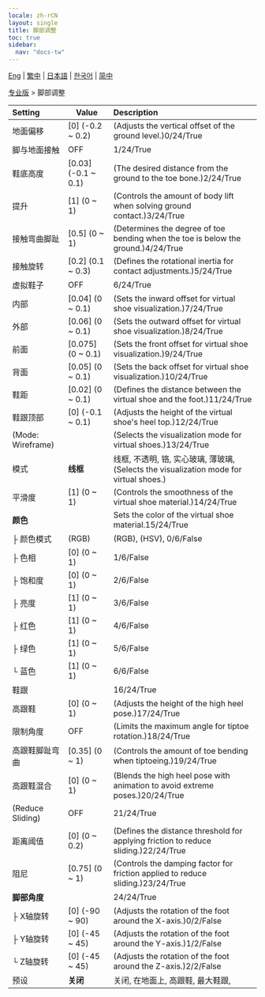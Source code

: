 ```yaml
---
locale: zh-rCN
layout: single
title: 脚部调整
toc: true
sidebar:
  nav: "docs-tw"
---
```

[Eng](/dancexr/menu/2025.4/actor/feet_adjustment) | [繁中](/tw/dancexr/menu/2025.4/actor/feet_adjustment) | [日本語](/jp/dancexr/menu/2025.4/actor/feet_adjustment) | [한국어](/kr/dancexr/menu/2025.4/actor/feet_adjustment) | [简中](/zh/dancexr/menu/2025.4/actor/feet_adjustment)

[专业版](../menu#专业版) > 脚部调整



| Setting | Value | Description |
| :--- | --- | :--- |
| 地面偏移 | [0] (-0.2 ~ 0.2) | (Adjusts the vertical offset of the ground level.)0/24/True
| 脚与地面接触 | OFF | 1/24/True
| 鞋底高度 | [0.03] (-0.1 ~ 0.1) | (The desired distance from the ground to the toe bone.)2/24/True
| 提升 | [1] (0 ~ 1) | (Controls the amount of body lift when solving ground contact.)3/24/True
| 接触弯曲脚趾 | [0.5] (0 ~ 1) | (Determines the degree of toe bending when the toe is below the ground.)4/24/True
| 接触旋转 | [0.2] (0.1 ~ 0.3) | (Defines the rotational inertia for contact adjustments.)5/24/True
| 虚拟鞋子 | OFF | 6/24/True
| 内部 | [0.04] (0 ~ 0.1) | (Sets the inward offset for virtual shoe visualization.)7/24/True
| 外部 | [0.06] (0 ~ 0.1) | (Sets the outward offset for virtual shoe visualization.)8/24/True
| 前面 | [0.075] (0 ~ 0.1) | (Sets the front offset for virtual shoe visualization.)9/24/True
| 背面 | [0.05] (0 ~ 0.1) | (Sets the back offset for virtual shoe visualization.)10/24/True
| 鞋距 | [0.02] (0 ~ 0.1) | (Defines the distance between the virtual shoe and the foot.)11/24/True
| 鞋跟顶部 | [0] (-0.1 ~ 0.1) | (Adjusts the height of the virtual shoe's heel top.)12/24/True
| (Mode: Wireframe) || (Selects the visualization mode for virtual shoes.)13/24/True
| 模式 | **线框** | 线框, 不透明, 铬, 实心玻璃, 薄玻璃, <br/>(Selects the visualization mode for virtual shoes.) |
| 平滑度 | [1] (0 ~ 1) | (Controls the smoothness of the virtual shoe material.)14/24/True
| **颜色** | | Sets the color of the virtual shoe material.15/24/True
| ├ 颜色模式 | (RGB) | (RGB), (HSV), 0/6/False
| ├ 色相 | [0] (0 ~ 1) | 1/6/False
| ├ 饱和度 | [0] (0 ~ 1) | 2/6/False
| ├ 亮度 | [1] (0 ~ 1) | 3/6/False
| ├ 红色 | [1] (0 ~ 1) | 4/6/False
| ├ 绿色 | [1] (0 ~ 1) | 5/6/False
| └ 蓝色 | [1] (0 ~ 1) | 6/6/False
| 鞋跟 || 16/24/True
| 高跟鞋 | [0] (0 ~ 1) | (Adjusts the height of the high heel pose.)17/24/True
| 限制角度 | OFF | (Limits the maximum angle for tiptoe rotation.)18/24/True
| 高跟鞋脚趾弯曲 | [0.35] (0 ~ 1) | (Controls the amount of toe bending when tiptoeing.)19/24/True
| 高跟鞋混合 | [0] (0 ~ 1) | (Blends the high heel pose with animation to avoid extreme poses.)20/24/True
| (Reduce Sliding) | OFF | 21/24/True
| 距离阈值 | [0] (0 ~ 0.2) | (Defines the distance threshold for applying friction to reduce sliding.)22/24/True
| 阻尼 | [0.75] (0 ~ 1) | (Controls the damping factor for friction applied to reduce sliding.)23/24/True
| **脚部角度** | | 24/24/True
| ├ X轴旋转 | [0] (-90 ~ 90) | (Adjusts the rotation of the foot around the X-axis.)0/2/False
| ├ Y轴旋转 | [0] (-45 ~ 45) | (Adjusts the rotation of the foot around the Y-axis.)1/2/False
| └ Z轴旋转 | [0] (-45 ~ 45) | (Adjusts the rotation of the foot around the Z-axis.)2/2/False
| 预设 | **关闭** | 关闭, 在地面上, 高跟鞋, 最大鞋跟,  |
